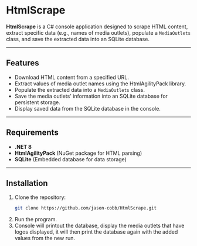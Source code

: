 # HtmlScrape

**HtmlScrape** is a C# console application designed to scrape HTML content, extract specific data (e.g., names of media outlets), populate a `MediaOutlets` class, and save the extracted data into an SQLite database.

---

## Features

- Download HTML content from a specified URL.
- Extract values of media outlet names using the HtmlAgilityPack library.
- Populate the extracted data into a `MediaOutlets` class.
- Save the media outlets' information into an SQLite database for persistent storage.
- Display saved data from the SQLite database in the console.

---

## Requirements

- **.NET 8**
- **HtmlAgilityPack** (NuGet package for HTML parsing)
- **SQLite** (Embedded database for data storage)

---

## Installation

1. Clone the repository:
   ```bash
   git clone https://github.com/jason-cobb/HtmlScrape.git
2. Run the program.
3. Console will printout the database, display the media outlets that have logos displayed, it will then print the database again with the added values from the new run.
